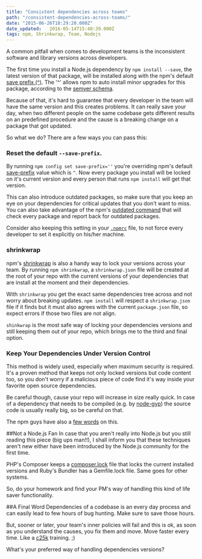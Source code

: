 ```yaml
---
title: "Consistent dependencies across teams"
path: "/consistent-dependencies-across-teams/"
date: "2015-06-26T18:29:20.000Z"
date_updated:   2016-05-14T15:40:39.000Z
tags: npm, Shrinkwrap, Team, Nodejs
---
```


A common pitfall when comes to development teams is the inconsistent software and library versions across developers.

The first time you install a Node.js dependency by `npm install --save`, the latest version of that package, will be installed along with the npm's default [save prefix (^)](https://docs.npmjs.com/misc/config#save-prefix). The '^' allows npm to auto install minor upgrades for this package, according to the [semver schema](http://semver.org/).

Because of that, it's hard to guarantee that every developer in the team will have the same version and this creates problems. It can really save your day, when two different people on the same codebase gets different results on an predefined procedure and the cause is a breaking change on a package that got updated.

So what we do? There are a few ways you can pass this:

### Reset the default `--save-prefix`.
By running `npm config set save-prefix=''` you're overriding npm's default [save-prefix](https://docs.npmjs.com/misc/config#save-prefix) value which is `^`. Now every package you install will be locked on it's current version and every person that runs `npm install` will get that version.

This can also introduce outdated packages, so make sure that you keep an eye on your dependencies for critical updates that you don't want to miss. You can also take advantage of the npm's [outdated command](https://docs.npmjs.com/cli/outdated) that will check every package and report back for outdated packages.

Consider also keeping this setting in your [`.npmrc`](https://docs.npmjs.com/files/npmrc) file, to not force every developer to set it explicitly on his/her machine.

### shrinkwrap
npm's [shrinkwrap](https://docs.npmjs.com/cli/shrinkwrap) is also a handy way to lock your versions across your team. By running `npm shrinkwrap`, a `shrinkwrap.json` file will be created at the root of your repo with the current versions  of your dependencies that are install at the moment and their dependencies.

With `shrinkwrap` you get the exact same dependencies tree across and not worry about breaking updates. `npm install` will respect a `shrinkwrap.json` file if it finds but it must also agrees with the current `package.json` file, so expect errors if those two files are not align.

`shinkwrap` is the most safe way of locking your dependencies versions and still keeping them out of your repo, which brings me to the third and final option.

### Keep Your Dependencies Under Version Control
This method is widely used, especially when maximum security is required. It's a proven method that keeps not only locked versions but code content too, so you don't worry if a malicious piece of code find it's way inside your favorite open source dependencies.

Be careful though, cause your repo will increase in size really quick. In case of a dependency that needs to be compiled (e.g. by [node-gyp](https://github.com/TooTallNate/node-gyp)) the source code is usually really big, so be careful on that.

The npm guys have also a [few words](https://docs.npmjs.com/cli/shrinkwrap#caveats) on this.

##Not a Node.js Fan
In case that you aren't really into Node.js but you still reading this piece (big ups man!!), I shall inform you that these techniques aren't new either have been introduced by the Node.js community for the first time.

PHP's Composer keeps a [composer.lock](https://getcomposer.org/doc/01-basic-usage.md#composer-lock-the-lock-file) file that locks the current installed versions and Ruby's Bundler has a Gemfile.lock file. Same goes for other systems.

So, do your homework and find your PM's way of handling this kind of life saver functionality.

##A Final Word
Dependencies of a codebase is an every day process and can easily lead to few hours of bug hunting. Make sure to save those hours.

But, sooner or later, your team's inner policies will fail and this is ok, as soon as you understand the causes, you fix them and move. Move faster every time. Like a [c25k](http://www.c25k.com/) training. ;)

What's your preferred way of handling dependencies versions?
